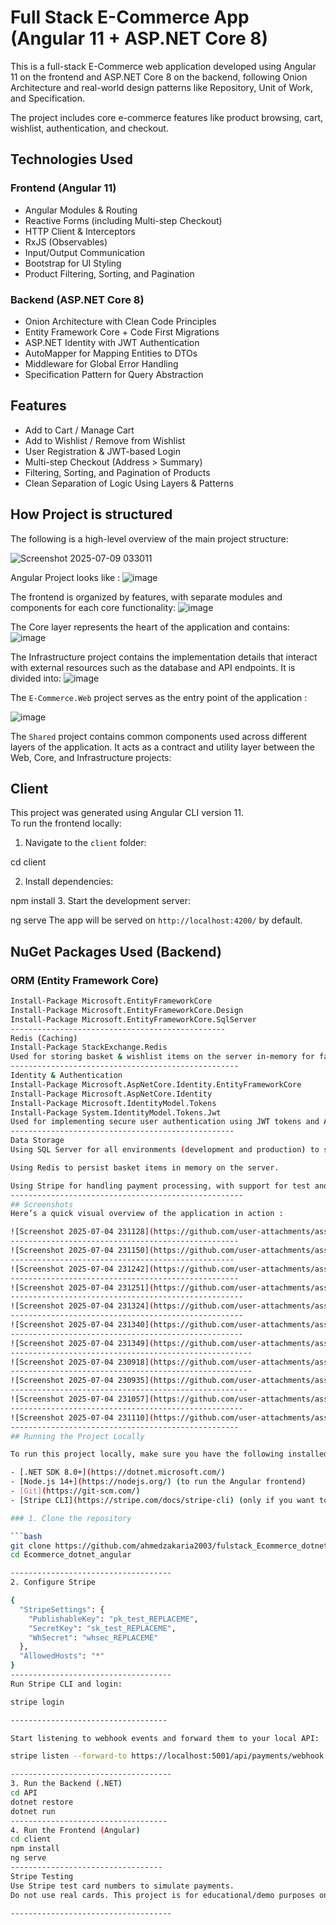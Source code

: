 # Full Stack E-Commerce App (Angular 11 + ASP.NET Core 8)

This is a full-stack E-Commerce web application developed using Angular 11 on the frontend and ASP.NET Core 8 on the backend, following Onion Architecture and real-world design patterns like Repository, Unit of Work, and Specification.

The project includes core e-commerce features like product browsing, cart, wishlist, authentication, and checkout.


## Technologies Used

### Frontend (Angular 11)

- Angular Modules & Routing
- Reactive Forms (including Multi-step Checkout)
- HTTP Client & Interceptors
- RxJS (Observables)
- Input/Output Communication
- Bootstrap for UI Styling
- Product Filtering, Sorting, and Pagination

### Backend (ASP.NET Core 8)

- Onion Architecture with Clean Code Principles
- Entity Framework Core + Code First Migrations
- ASP.NET Identity with JWT Authentication
- AutoMapper for Mapping Entities to DTOs
- Middleware for Global Error Handling
- Specification Pattern for Query Abstraction

## Features

- Add to Cart / Manage Cart
- Add to Wishlist / Remove from Wishlist
- User Registration & JWT-based Login
- Multi-step Checkout (Address > Summary)
- Filtering, Sorting, and Pagination of Products
- Clean Separation of Logic Using Layers & Patterns

## How Project is structured
The following is a high-level overview of the main project structure:

![Screenshot 2025-07-09 033011](https://github.com/user-attachments/assets/83ebf036-1728-40bb-8702-25eaa1826098)

Angular Project looks like : 
![image](https://github.com/user-attachments/assets/632b0c4e-8d4f-4cc0-8261-8ed5999159e0)

The frontend is organized by features, with separate modules and components for each core functionality:
![image](https://github.com/user-attachments/assets/9afd1dbd-3f8d-4aaa-a9c6-ca2198df7076)

The Core layer represents the heart of the application and contains:
![image](https://github.com/user-attachments/assets/7aa8c7c6-1c79-44ed-9d29-2fecce1f241b)

The Infrastructure project contains the implementation details that interact with external resources such as the database and API endpoints. It is divided into:
![image](https://github.com/user-attachments/assets/223395e0-527f-4fce-a3ce-8f43915dbd4a)

The `E-Commerce.Web` project serves as the entry point of the application :

![image](https://github.com/user-attachments/assets/de65263b-efd6-44dc-9aa6-73b452106b35)

The `Shared` project contains common components used across different layers of the application. It acts as a contract and utility layer between the Web, Core, and Infrastructure projects:

## Client

This project was generated using Angular CLI version 11.  
To run the frontend locally:

1. Navigate to the `client` folder:

cd client

2. Install dependencies:

npm install
3. Start the development server:

ng serve
The app will be served on `http://localhost:4200/` by default.

## NuGet Packages Used (Backend)

### ORM (Entity Framework Core)

```bash
Install-Package Microsoft.EntityFrameworkCore
Install-Package Microsoft.EntityFrameworkCore.Design
Install-Package Microsoft.EntityFrameworkCore.SqlServer
------------------------------------------------
Redis (Caching)
Install-Package StackExchange.Redis
Used for storing basket & wishlist items on the server in-memory for fast access and improved performance.
---------------------------------------------------
Identity & Authentication
Install-Package Microsoft.AspNetCore.Identity.EntityFrameworkCore
Install-Package Microsoft.AspNetCore.Identity
Install-Package Microsoft.IdentityModel.Tokens
Install-Package System.IdentityModel.Tokens.Jwt
Used for implementing secure user authentication using JWT tokens and ASP.NET Core Identity.
--------------------------------------------------
Data Storage
Using SQL Server for all environments (development and production) to store products, orders, and related entities.

Using Redis to persist basket items in memory on the server.

Using Stripe for handling payment processing, with support for test and secure 3D transactions.
----------------------------------------------------
## Screenshots
Here’s a quick visual overview of the application in action :

![Screenshot 2025-07-04 231128](https://github.com/user-attachments/assets/f4341012-9af6-4267-a804-04a1007a7051)
---------------------------------------------------
![Screenshot 2025-07-04 231150](https://github.com/user-attachments/assets/99c85487-b077-42d5-b876-2f15b8457fce)
--------------------------------------------------
![Screenshot 2025-07-04 231242](https://github.com/user-attachments/assets/6f2e6aa0-ec31-44a1-b4b1-a1028e71085f)
---------------------------------------------------
![Screenshot 2025-07-04 231251](https://github.com/user-attachments/assets/593995ba-6bb8-4afc-bfba-95accb6267e4)
----------------------------------------------------
![Screenshot 2025-07-04 231324](https://github.com/user-attachments/assets/c4f9e2ef-7cf7-46bf-8e6a-c857131158dc)
----------------------------------------------------
![Screenshot 2025-07-04 231340](https://github.com/user-attachments/assets/7de05097-3a54-4dba-9374-874c0d4bca35)
----------------------------------------------------
![Screenshot 2025-07-04 231349](https://github.com/user-attachments/assets/4b4e140e-5e14-4f89-ae16-8d1b1d2aff57)
------------------------------------------------------
![Screenshot 2025-07-04 230918](https://github.com/user-attachments/assets/0c97ea30-bf90-4284-907b-14fcae686c8d)
------------------------------------------------------
![Screenshot 2025-07-04 230935](https://github.com/user-attachments/assets/a9d0754b-e015-45e6-92da-61c43969e29f)
-----------------------------------------------------
![Screenshot 2025-07-04 231057](https://github.com/user-attachments/assets/3b9c6720-e941-4c35-8088-b6844be5292b)
----------------------------------------------------
![Screenshot 2025-07-04 231110](https://github.com/user-attachments/assets/e6889c3e-c857-46dd-983b-d32b9aeb6aee)
---------------------------------------------------
## Running the Project Locally

To run this project locally, make sure you have the following installed:

- [.NET SDK 8.0+](https://dotnet.microsoft.com/)
- [Node.js 14+](https://nodejs.org/) (to run the Angular frontend)
- [Git](https://git-scm.com/)
- [Stripe CLI](https://stripe.com/docs/stripe-cli) (only if you want to test real webhook events)

### 1. Clone the repository

```bash
git clone https://github.com/ahmedzakaria2003/fulstack_Ecommerce_dotnet_angular
cd Ecommerce_dotnet_angular

------------------------------------
2. Configure Stripe

{
  "StripeSettings": {
    "PublishableKey": "pk_test_REPLACEME",
    "SecretKey": "sk_test_REPLACEME",
    "WhSecret": "whsec_REPLACEME"
  },
  "AllowedHosts": "*"
}
------------------------------------
Run Stripe CLI and login:

stripe login

-----------------------------------

Start listening to webhook events and forward them to your local API:

stripe listen --forward-to https://localhost:5001/api/payments/webhook -e payment_intent.succeeded

------------------------------------
3. Run the Backend (.NET)
cd API
dotnet restore
dotnet run
-----------------------------------
4. Run the Frontend (Angular)
cd client
npm install
ng serve
----------------------------------
Stripe Testing
Use Stripe test card numbers to simulate payments.
Do not use real cards. This project is for educational/demo purposes only.

------------------------------------
